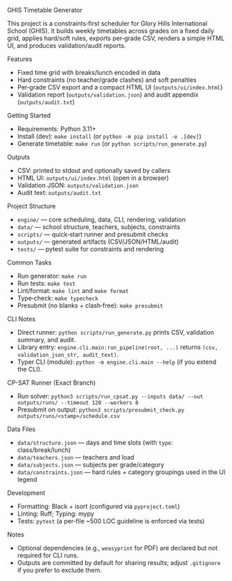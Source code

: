 GHIS Timetable Generator

This project is a constraints‑first scheduler for Glory Hills International School (GHIS). It builds weekly timetables across grades on a fixed daily grid, applies hard/soft rules, exports per‑grade CSV, renders a simple HTML UI, and produces validation/audit reports.

Features
- Fixed time grid with breaks/lunch encoded in data
- Hard constraints (no teacher/grade clashes) and soft penalties
- Per‑grade CSV export and a compact HTML UI (`outputs/ui/index.html`)
- Validation report (`outputs/validation.json`) and audit appendix (`outputs/audit.txt`)

Getting Started
- Requirements: Python 3.11+
- Install (dev): `make install` (or `python -m pip install -e .[dev]`)
- Generate timetable: `make run` (or `python scripts/run_generate.py`)

Outputs
- CSV: printed to stdout and optionally saved by callers
- HTML UI: `outputs/ui/index.html` (open in a browser)
- Validation JSON: `outputs/validation.json`
- Audit text: `outputs/audit.txt`

Project Structure
- `engine/` — core scheduling, data, CLI, rendering, validation
- `data/` — school structure, teachers, subjects, constraints
- `scripts/` — quick‑start runner and presubmit checks
- `outputs/` — generated artifacts (CSV/JSON/HTML/audit)
- `tests/` — pytest suite for constraints and rendering

Common Tasks
- Run generator: `make run`
- Run tests: `make test`
- Lint/format: `make lint` and `make format`
- Type‑check: `make typecheck`
- Presubmit (no blanks + clash‑free): `make presubmit`

CLI Notes
- Direct runner: `python scripts/run_generate.py` prints CSV, validation summary, and audit.
- Library entry: `engine.cli.main:run_pipeline(root, ...)` returns `(csv, validation_json_str, audit_text)`.
- Typer CLI (module): `python -m engine.cli.main --help` (if you extend the CLI).

CP-SAT Runner (Exact Branch)
- Run solver: `python3 scripts/run_cpsat.py --inputs data/ --out outputs/runs/ --timeout 120 --workers 8`
- Presubmit on output: `python3 scripts/presubmit_check.py outputs/runs/<stamp>/schedule.csv`

Data Files
- `data/structure.json` — days and time slots (with `type`: class/break/lunch)
- `data/teachers.json` — teachers and load
- `data/subjects.json` — subjects per grade/category
- `data/constraints.json` — hard rules + category groupings used in the UI legend

Development
- Formatting: Black + isort (configured via `pyproject.toml`)
- Linting: Ruff; Typing: mypy
- Tests: `pytest` (a per‑file ~500 LOC guideline is enforced via tests)

Notes
- Optional dependencies (e.g., `weasyprint` for PDF) are declared but not required for CLI runs.
- Outputs are committed by default for sharing results; adjust `.gitignore` if you prefer to exclude them.

